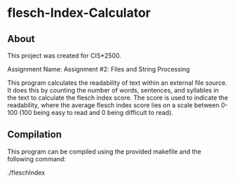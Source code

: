 # flesch-Index-Calculator

## About
This project was created for CIS*2500.

Assignment Name: Assignment #2: Files and String Processing

This program calculates the readability of text within an external file source. It does this by counting the number of words, sentences, and syllables in the text to calculate the flesch index score. The score is used to indicate the readability, where the average flesch index score lies on a scale between 0-100 (100 being easy to read and 0 being difficult to read).

## Compilation
This program can be compiled using the provided makefile and the following command:

./fleschIndex <filename>
  
